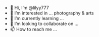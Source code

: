 - 👋 Hi, I’m @lilyy777
- 👀 I’m interested in ... photography & arts
- 🌱 I’m currently learning ... 
- 💞️ I’m looking to collaborate on ...
- 📫 How to reach me ...

<!---
lilyy777/lilyy777 is a ✨ special ✨ repository because its `README.md` (this file) appears on your GitHub profile.
You can click the Preview link to take a look at your changes.
--->

